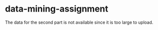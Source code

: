 # data-mining-assignment
The data for the second part is not available since it is too large to upload.
